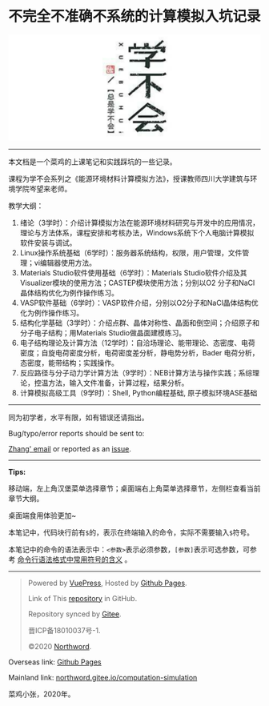 # 不完全不准确不系统的计算模拟入坑记录



![学不会系列之材料计算](./logo.png)

---

本文档是一个菜鸡的上课笔记和实践踩坑的一些记录。

课程为学不会系列之《能源环境材料计算模拟方法》，授课教师四川大学建筑与环境学院岑望来老师。

教学大纲：

1. 绪论（3学时）：介绍计算模拟方法在能源环境材料研究与开发中的应用情况，理论与方法体系，课程安排和考核办法，Windows系统下个人电脑计算模拟软件安装与调试。
2. Linux操作系统基础（6学时）：服务器系统结构，权限，用户管理，文件管理；vi编辑器使用方法。
3. Materials Studio软件使用基础（6学时）：Materials Studio软件介绍及其Visualizer模块的使用方法；CASTEP模块使用方法；分别以O2 分子和NaCl晶体结构优化为例作操作练习。
4. VASP软件基础（6学时）：VASP软件介绍，分别以O2分子和NaCl晶体结构优化为例作操作练习。
5. 结构化学基础（3学时）：介绍点群、晶体对称性、晶面和倒空间；介绍原子和分子电子结构；用Materials Studio做晶面建模练习。
6. 电子结构理论及计算方法（12学时）：自洽场理论、能带理论、态密度、电荷密度；自旋电荷密度分析，电荷密度差分析，静电势分析，Bader 电荷分析，态密度，能带结构；实践操作。
7. 反应路径与分子动力学计算方法（9学时）：NEB计算方法与操作实践；系综理论，控温方法，输入文件准备，计算过程，结果分析。
8. 计算模拟高级工具（9学时）：Shell, Python编程基础, 原子模拟环境ASE基础

---

同为初学者，水平有限，如有错误还请指出。

Bug/typo/error reports should be sent to:

[Zhang' email](mailto:zhangjianbei@stu.scu.edu.cn) or reported as an [issue](https://github.com/northword/computation-simulation/issues).

---

**Tips:** 

移动端，左上角汉堡菜单选择章节；桌面端右上角菜单选择章节，左侧栏查看当前章节大纲。

桌面端食用体验更加~

本笔记中，代码块行前有`$`的，表示在终端输入的命令，实际不需要输入`$`符号。

本笔记中的命令的语法表示中：`<参数>`表示必须参数，`[参数]`表示可选参数，可参考 [命令行语法格式中常用符号的含义](https://www.cnblogs.com/uakora/p/11809501.html) 。

---



> Powered by [VuePress](https://www.gitbook.com/), 	Hosted by [Github Pages](https://pages.github.com/). 	
>
> Link of This [repository](https://github.com/northword/computation-simulation) in GitHub. 		
>
> Repository synced by [Gitee](https://gitee.com/northword/computation-simulation). 
>
> 晋ICP备18010037号-1. 	
>
> ©2020 [Northword]().  	

Overseas link:  [Github Pages](http://blog.northword.cn/computation-simulation) 

Mainland link:  [northword.gitee.io/computation-simulation](http://northword.gitee.io/computation-simulation)

菜鸡小张，2020年。

